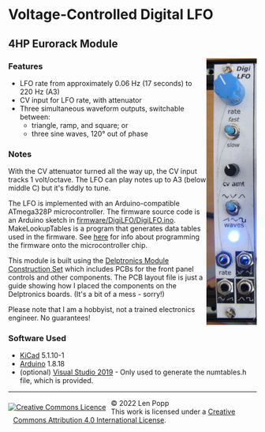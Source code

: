 # Voltage-Controlled Digital LFO

## 4HP Eurorack Module

<img src="DigiLFO.jpg" style="float:right">

### Features
- LFO rate from approximately 0.06 Hz (17 seconds) to 220 Hz (A3)
- CV input for LFO rate, with attenuator
- Three simultaneous waveform outputs, switchable between:
    - triangle, ramp, and square; or
	- three sine waves, 120° out of phase

### Notes
With the CV attenuator turned all the way up, the CV input tracks 1 volt/octave. The LFO can play notes up to A3 (below middle C) but it's fiddly to tune.

The LFO is implemented with an Arduino-compatible ATmega328P microcontroller. The firmware source code is an Arduino sketch in [firmware/DigiLFO/DigiLFO.ino](firmware/DigiLFO/DigiLFO.ino). MakeLookupTables is a program that generates data tables used in the firmware. See [here](https://lenp.net/synth/firmware-programming.html) for info about programming the firmware onto the microcontroller chip.

This module is built using the [Delptronics Module Construction Set](https://delptronics.com/module-construction-set.php) which includes PCBs for the front panel controls and other components. The PCB layout file is just a guide showing how I placed the components on the Delptronics boards. (It's a bit of a mess - sorry!)

Please note that I am a hobbyist, not a trained electronics engineer. No guarantees!

### Software Used
* [KiCad](https://www.kicad.org/) 5.1.10-1
* [Arduino](https://www.arduino.cc/) 1.8.18
* (optional) [Visual Studio 2019](https://visualstudio.microsoft.com/) - Only used to generate the numtables.h file, which is provided.

<hr /><div><div style="float:left; padding-right:10px;"><a rel="license" href="http://creativecommons.org/licenses/by/4.0/"><img alt="Creative Commons Licence" style="border-width:0; padding-top:8px;" src="https://i.creativecommons.org/l/by/4.0/88x31.png" /></a></div><div style="padding-left:10px;">© 2022 Len Popp<br />This work is licensed under a <a rel="license" href="http://creativecommons.org/licenses/by/4.0/">Creative Commons Attribution 4.0 International License</a>.</div></div>